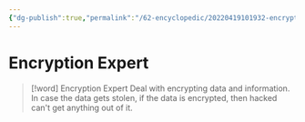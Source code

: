 ```yaml
---
{"dg-publish":true,"permalink":"/62-encyclopedic/20220419101932-encryption-expert/","dgHomeLink":true,"dgPassFrontmatter":false}
---
```



# Encryption Expert

> [!word] Encryption Expert
> Deal with encrypting data and information. In case the data gets stolen, if the data is encrypted, then hacked can't get anything out of it.
